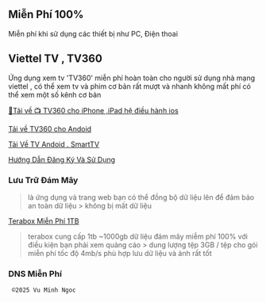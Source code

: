 ## Miễn Phí 100%

Miễn phí khi sử dụng các thiết bị như PC, Điện thoai

## Viettel TV , TV360

Ứng dụng xem tv 'TV360' miễn phí hoàn toàn cho người sử dụng nhà mạng viettel , có thể xem tv và phim cơ bản rất mượt và nhanh không mất phí có thể xem một số kênh cơ bản 

[🦖Tải về 📺 TV360 cho iPhone ,iPad hệ điều hành ios](https://apps.apple.com/vn/app/tv360-truy%E1%BB%81n-h%C3%ACnh-tr%E1%BB%B1c-tuy%E1%BA%BFn/id1536071266?l=vi)

[Tải về TV360 cho Andoid](https://play.google.com/store/apps/details?id=com.viettel.tv360&pcampaignid=web_share)

[Tải Về TV Andoid . SmartTV](https://play.google.com/store/apps/details?id=com.viettel.tv360.tv&pcampaignid=web_share)


[Hướng Dẫn Đăng Ký Và Sử Dụng](test)

### Lưu Trữ Đám Mây 

> là ứng dụng và trang web bạn có thể đồng bộ dữ liệu lên để đảm bảo an toàn dữ liệu > không bị mất dữ liệu

[Terabox Miễn Phí 1TB](https://www.terabox.com)
> terabox cung cấp 1tb ~1000gb dữ liệu đám mây miễm phí 100% với điều kiện bạn phải xem quảng cáo > dung lượng tệp 3GB / tệp cho gói miễn phí tốc độ 4mb/s phù hợp lưu dữ liệu và ảnh rất tốt

### DNS Miễn Phí

     ©️2025 Vu Minh Ngoc
